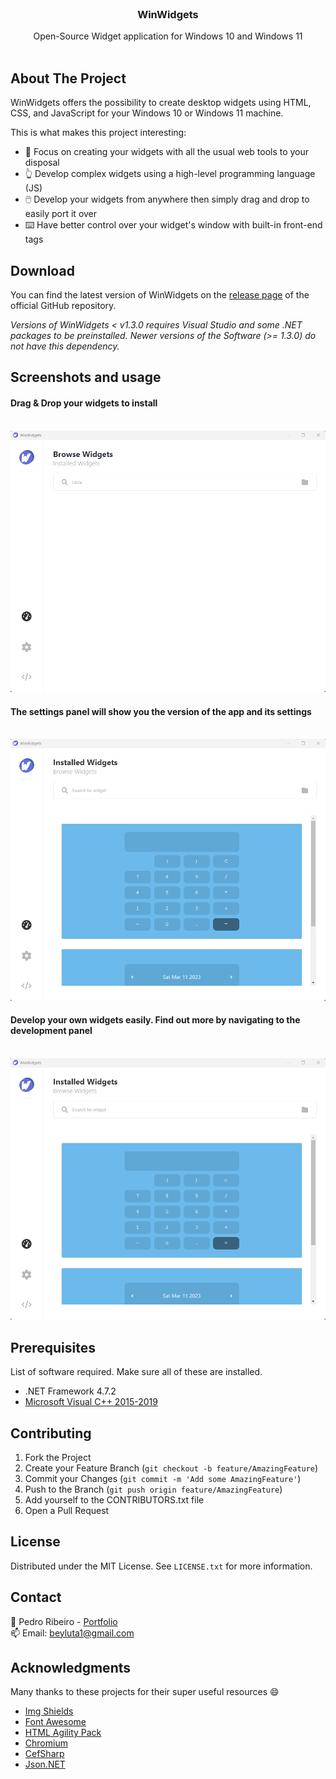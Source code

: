 <div id="top"></div>



<!-- PROJECT LOGO -->
<br />
<div align="center">
  

  <h3 align="center">WinWidgets</h3>

  <p align="center">
    Open-Source Widget application for Windows 10 and Windows 11
    <br />
    <br />
    
  </p>
</div>

<!-- ABOUT THE PROJECT -->

## About The Project

WinWidgets offers the possibility to create desktop widgets using HTML, CSS, and JavaScript for your Windows 10 or Windows 11 machine.

This is what makes this project interesting:

- 🧰 Focus on creating your widgets with all the usual web tools to your disposal
- 👆 Develop complex widgets using a high-level programming language (JS)
- 🖱️ Develop your widgets from anywhere then simply drag and drop to easily port it over
- ⌨️ Have better control over your widget's window with built-in front-end tags

## Download
You can find the latest version of WinWidgets on the [release page](https://github.com/beyluta/WinWidgets/releases) of the official GitHub repository.

<i>Versions of WinWidgets < v1.3.0 requires Visual Studio and some .NET packages to be preinstalled. Newer versions of the Software (>= 1.3.0) do not have this dependency.</i>

## Screenshots and usage

#### Drag & Drop your widgets to install
   <br><img src="Assets/Images/open-widget.gif">

#### The settings panel will show you the version of the app and its settings
   <br><img src="Assets/Images/settings-widget.gif">
   
#### Develop your own widgets easily. Find out more by navigating to the development panel
   <br><img src="Assets/Images/dev-widget.gif">

<!-- GETTING STARTED -->

## Prerequisites

List of software required. Make sure all of these are installed.

- .NET Framework 4.7.2
- [Microsoft Visual C++ 2015-2019](https://learn.microsoft.com/en-us/cpp/windows/latest-supported-vc-redist?view=msvc-170#visual-studio-2015-2017-2019-and-2022)

<!-- CONTRIBUTING -->

## Contributing

1. Fork the Project
2. Create your Feature Branch (`git checkout -b feature/AmazingFeature`)
3. Commit your Changes (`git commit -m 'Add some AmazingFeature'`)
4. Push to the Branch (`git push origin feature/AmazingFeature`)
5. Add yourself to the CONTRIBUTORS.txt file
6. Open a Pull Request

<!-- LICENSE -->

## License

Distributed under the MIT License. See `LICENSE.txt` for more information.

<!-- CONTACT -->

## Contact

📎 Pedro Ribeiro - <a href="https://pedroribeiro.site">Portfolio</a>
<br>
📫 Email: beyluta1@gmail.com

<!-- ACKNOWLEDGMENTS -->

## Acknowledgments

Many thanks to these projects for their super useful resources 😄

- [Img Shields](https://shields.io)
- [Font Awesome](https://fontawesome.com)
- [HTML Agility Pack](https://html-agility-pack.net/)
- [Chromium](https://www.chromium.org/)
- [CefSharp](https://cefsharp.github.io/)
- [Json.NET](https://www.newtonsoft.com/json)
